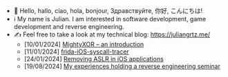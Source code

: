 - 👋 Hello, hallo, ciao, hola, bonjour, Здравствуйте, 你好, こんにちは!
- ℹ️ My name is Julian. I am interested in software development, game development and reverse engineering.
- ✍️ Feel free to take a look at my technical blog: https://juliangrtz.me/
  - [10/01/2024] <a href="https://juliangrtz.me/2024/01/10/mightyxor/" target="_blank">MightyXOR – an introduction</a>
  - [11/01/2024] <a href="https://juliangrtz.me/2024/01/11/frida-ios-syscall-tracer/" target="_blank">frida-iOS-syscall-tracer</a>
  - [24/01/2024] <a href="https://juliangrtz.me/2024/01/24/removepie/" target="_blank">Removing ASLR in iOS applications</a>
  - [19/08/2024] <a href="https://juliangrtz.me/2024/08/19/re_seminar/" target="_blank">My experiences holding a reverse engineering seminar</a>

<!---
<br>

[![My GitHub stats](https://github-readme-stats.vercel.app/api?username=juliangrtz&show_icons=true&theme=dracula#gh-dark-mode-only)](https://github.com/anuraghazra/github-readme-stats)

![](https://komarev.com/ghpvc/?username=juliangrtz&label=short+profileViews+=);
--->
